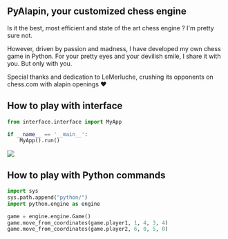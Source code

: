 ## PyAlapin, your customized chess engine
Is it the best, most efficient and state of the art chess engine ? I'm pretty sure not.

However, driven by passion and madness, I have developed my own chess game in Python.
For your pretty eyes and your devilish smile, I share it with you. But only with you.

Special thanks and dedication to LeMerluche, crushing its opponents on chess.com with alapin openings ❤️

## How to play with interface
```python
from interface.interface import MyApp

if __name__ == '__main__':
    MyApp().run()

```

![](interface_example.PNG)

## How to play with Python commands

```python
import sys
sys.path.append("python/")
import python.engine as engine

game = engine.engine.Game()
game.move_from_coordinates(game.player1, 1, 4, 3, 4)
game.move_from_coordinates(game.player2, 6, 0, 5, 0)
```
